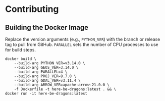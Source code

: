 # Contributing

## Building the Docker Image

Replace the version arguments (e.g., `PYTHON_VER`) with the branch or release tag to pull from GitHub.
`PARALLEL` sets the number of CPU processes to use for build steps.

```shell
docker build \
    --build-arg PYTHON_VER=v3.14.0 \
    --build-arg GEOS_VER=3.14.0 \
    --build-arg PARALLEL=4 \
    --build-arg PROJ_VER=9.7.0 \
    --build-arg GDAL_VER=v3.11.4 \
    --build-arg ARROW_VER=apache-arrow-21.0.0 \
    -f Dockerfile -t here-be-dragons:latest . && \
docker run -it here-be-dragons:latest
```